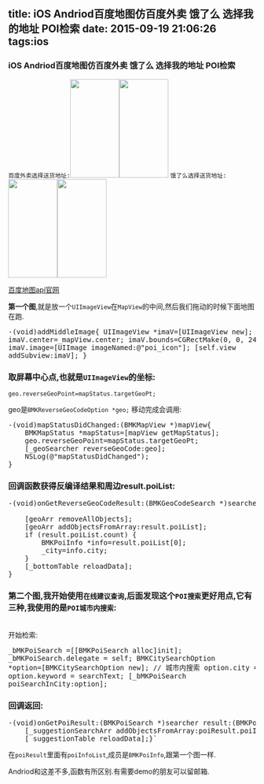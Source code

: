 title: iOS Andriod百度地图仿百度外卖 饿了么 选择我的地址 POI检索
date: 2015-09-19 21:06:26
tags:ios
---
### iOS Andriod百度地图仿百度外卖 饿了么 选择我的地址 POI检索

`百度外卖选择送货地址:`<wid><img src="http://ww1.sinaimg.cn/large/773d7193gw1ew82l06s8aj20jz0zkmze.jpg" width=100 height=200><wid><img src="http://ww1.sinaimg.cn/large/773d7193gw1ew82mf2ldqj20jz0zktat.jpg" width=100 height=200>
`饿了么选择送货地址:`<img src="http://ww1.sinaimg.cn/large/773d7193gw1ew82n6snd1j20jz0zkju8.jpg" width=100 height=200><img src="http://ww1.sinaimg.cn/large/773d7193gw1ew82ng28orj20jz0zkjsx.jpg" width=100 height=200>


[百度地图api官网](http://developer.baidu.com/map/index.php?title=iossdk)

**第一个图**,就是放一个`UIImageView`在`MapView`的中间,然后我们拖动的时候下面地图在跑.
<br><pre>-(void)addMiddleImage{
    UIImageView *imaV=[UIImageView new];
    imaV.center=_mapView.center;
    imaV.bounds=CGRectMake(0, 0, 24, 36);
    imaV.image=[UIImage imageNamed:@"poi_icon"];
    [self.view addSubview:imaV];
}</pre>

### 取屏幕中心点,也就是`UIImageView`的坐标:
`geo.reverseGeoPoint=mapStatus.targetGeoPt;`

geo是`BMKReverseGeoCodeOption *geo;`
移动完成会调用:
<pre>
-(void)mapStatusDidChanged:(BMKMapView *)mapView{
    BMKMapStatus *mapStatus=[mapView getMapStatus];
    geo.reverseGeoPoint=mapStatus.targetGeoPt;
    [_geoSearcher reverseGeoCode:geo];
    NSLog(@"mapStatusDidChanged");
}</pre>

### 回调函数获得反编译结果和周边result.poiList:

<pre>-(void)onGetReverseGeoCodeResult:(BMKGeoCodeSearch *)searcher result:(BMKReverseGeoCodeResult *)result errorCode:(BMKSearchErrorCode)error{
    
    [geoArr removeAllObjects];
    [geoArr addObjectsFromArray:result.poiList];
    if (result.poiList.count) {
        BMKPoiInfo *info=result.poiList[0];
        _city=info.city;
    }
    [_bottomTable reloadData];
}</pre>

### **第二个图**,我开始使用`在线建议查询`,后面发现这个`POI搜索`更好用点,它有三种,我使用的是`POI城市内搜索`:
<br>开始检索:
<br><pre>_bMKPoiSearch =[[BMKPoiSearch alloc]init];
    _bMKPoiSearch.delegate = self;
    BMKCitySearchOption *option=[BMKCitySearchOption new];
//    城市内搜索
    option.city =_city;
    option.keyword  = searchText;
    [_bMKPoiSearch poiSearchInCity:option];</pre>

### 回调返回:
<pre>-(void)onGetPoiResult:(BMKPoiSearch *)searcher result:(BMKPoiResult *)poiResult errorCode:(BMKSearchErrorCode)errorCode{[_suggestionSearchArr removeAllObjects];
    [_suggestionSearchArr addObjectsFromArray:poiResult.poiInfoList];
    [_suggestionTable reloadData];}`</pre>

在`poiResult`里面有`poiInfoList`,成员是`BMKPoiInfo`,跟第一个图一样.

Andriod和这差不多,函数有所区别.有需要demo的朋友可以留邮箱.


